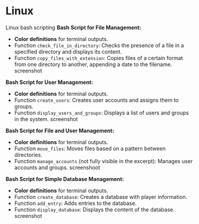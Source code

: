 # Linux
Linux bash scripting 
**Bash Script for File Management:**
- **Color definitions** for terminal outputs.
- Function `check_file_in_directory`: Checks the presence of a file in a specified directory and displays its content.
- Function `copy_files_with_extension`: Copies files of a certain format from one directory to another, appending a date to the filename.
screenshot

**Bash Script for User Management:**
- **Color definitions** for terminal outputs.
- Function `create_users`: Creates user accounts and assigns them to groups.
- Function `display_users_and_groups`: Displays a list of users and groups in the system.
screenshot


**Bash Script for File and User Management:**
- **Color definitions** for terminal outputs.
- Function `move_files`: Moves files based on a pattern between directories.
- Function `manage_accounts` (not fully visible in the excerpt): Manages user accounts and groups.
screenshoot


**Bash Script for Simple Database Management:**
- **Color definitions** for terminal outputs.
- Function `create_database`: Creates a database with player information.
- Function `add_entry`: Adds entries to the database.
- Function `display_database`: Displays the content of the database.
screenshot

